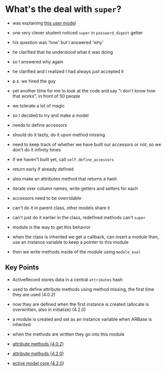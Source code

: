 # What's the deal with `super`?

* was explaining [this user model][user_model]
* one very clever student noticed `super` in `password_digest` getter
* his question was 'how' but I answered 'why'
* he clarified that he understood what it was doing
* so I answered why again
* he clarified and I realized I had always just accepted it
* p.s. we hired the guy
* yet another time for me to look at the code and say "i don't know how
  that works", in front of 50 people
* we tolerate a lot of magic
* so I decided to try and make a model

* needs to define accessors
* should do it lazily, do it upon method missing
* need to keep track of whether we have built our accessors or not, so
  we don't do it infinity times
* if we haven't built yet, call `self.define_accessors`
* return early if already defined 
* also make an attributes method that returns a hash
* iterate over column names, write getters and setters for each

* accessors need to be overridable
* can't do it in parent class, other models share it
* can't just do it earlier in the class, redefined methods can't `super`
* module is the way to get this behavior
* when the class is inherited we get a callback, can insert a module
  then, use an instance variable to keep a pointer to this module
* then we write methods inside of the module using `module_eval`


## Key Points
* ActiveRecord stores data in a central `attributes` hash
* used to define attribute methods using method missing, the first time
  they are used (4.0.2)
* now they are defined when the first instance is created (allocate is
  overwritten, also in initialize) (4.2.0)
* a module is created and set as an
  instance variable when ARBase is inherited
* when the methods are written they go into this module

* [attribute methods (4.0.2)][methods_4_0_2]
* [attribute methods (4.2.0)][methods_4_2_0]
* [active model core (4.2.0)][core]

[methods_4_0_2]: https://github.com/rails/rails/blob/4-0-stable/activerecord/lib/active_record/attribute_methods.rb
[methods_4_2_0]: https://github.com/rails/rails/blob/4-2-stable/activerecord/lib/active_record/core.rb
[core]: https://github.com/rails/rails/blob/4-2-stable/activerecord/lib/active_record/attribute_methods.rb 
[user_model]: app/models/user.rb
